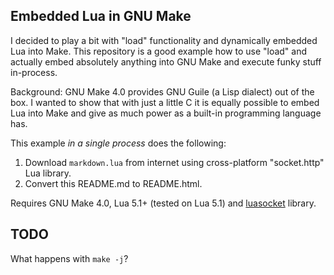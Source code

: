 Embedded Lua in GNU Make
------------------------

I decided to play a bit with "load" functionality and dynamically embedded Lua
into Make. This repository is a good example how to use "load" and actually
embed absolutely anything into GNU Make and execute funky stuff in-process.

Background: GNU Make 4.0 provides GNU Guile (a Lisp dialect) out of the box. I
wanted to show that with just a little C it is equally possible to embed Lua
into Make and give as much power as a built-in programming language has.

This example *in a single process* does the following:

1. Download `markdown.lua` from internet using cross-platform "socket.http" Lua
   library.
2. Convert this README.md to README.html.

Requires GNU Make 4.0, Lua 5.1+ (tested on Lua 5.1) and [luasocket] library.

TODO
----

What happens with ``make -j``?

[luasocket]: w3.impa.br/~diego/software/luasocket/
